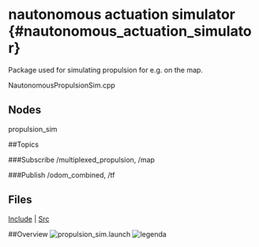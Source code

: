 # nautonomous actuation simulator {#nautonomous_actuation_simulator}

Package used for simulating propulsion for e.g. on the map. 

NautonomousPropulsionSim.cpp

## Nodes
propulsion_sim

##Topics

###Subscribe
/multiplexed_propulsion, /map

###Publish
/odom_combined, /tf



## Files
[Include](dir_c421d3994b05b237b08535058298dce4.html)  |  [Src](dir_6feef1e8bc4436bc2646ef4348b319d5.html)


##Overview
![propulsion_sim.launch](../images/launch_propulsion_sim.png)
![legenda](../images/legenda.png)
